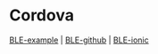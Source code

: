 # Cordova 
[BLE-example](https://don.github.io/slides/2017-07-20-ionic-madison/#/1) |
[BLE-github](https://github.com/don/cordova-plugin-ble-central) |
[BLE-ionic](https://ionicframework.com/docs/native/ble) 